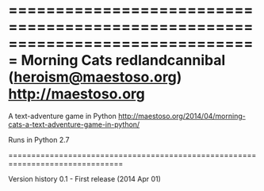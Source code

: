 ===============================================================================
Morning Cats
redlandcannibal (heroism@maestoso.org)
http://maestoso.org
===============================================================================

A text-adventure game in Python
http://maestoso.org/2014/04/morning-cats-a-text-adventure-game-in-python/

Runs in Python 2.7

===============================================================================

Version history
0.1 - First release (2014 Apr 01)
